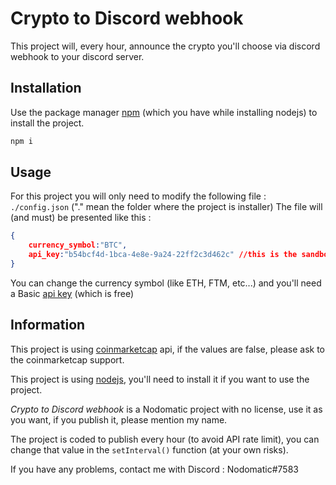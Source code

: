# Crypto to Discord webhook

This project will, every hour, announce the crypto you'll choose via discord webhook to your discord server.

## Installation

Use the package manager [npm](https://nodejs.org/en/) (which you have while installing nodejs) to install the project.

```bash
npm i
```

## Usage

For this project you will only need to modify the following file : `./config.json` ("." mean the folder where the project is installer)
The file will (and must) be presented like this : 
```json
{
    currency_symbol:"BTC",
    api_key:"b54bcf4d-1bca-4e8e-9a24-22ff2c3d462c" //this is the sandbox api_key and will not work
}
```

You can change the currency symbol (like ETH,  FTM, etc...) and you'll need a Basic [api key](https://pro.coinmarketcap.com/) (which is free)

## Information
This project is using [coinmarketcap](https://coinmarketcap.com) api, if the values are false, please ask to the coinmarketcap support.

This project is using [nodejs](https://nodejs.org/en), you'll need to install it if you want to use the project.

*Crypto to Discord webhook* is a Nodomatic project with no license, use it as you want, if you publish it, please mention my name.

The project is coded to publish every hour (to avoid API rate limit), you can change that value in the `setInterval()` function (at your own risks).

If you have any problems, contact me with Discord : Nodomatic#7583
